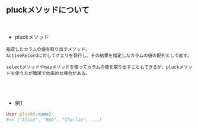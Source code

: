 ## pluckメソッドについて 
<br>

- pluckメソッド  
```
指定したカラムの値を取り出すメソッド。
ActiveRecordに対してクエリを発行し、その結果を指定したカラムの値の配列として返す。

selectメソッドやmapメソッドを使ってカラムの値を取り出すこともできるが、pluckメソッドを使う方が簡潔で効率的な場合がある。
```
<br>
<br>

- 例1  
```rb
User.pluck(:name) 
#=> ["Alice", "Bob", "Charlie", ...]
```
<br>
<br>

